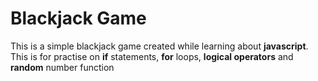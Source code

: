 # Blackjack Game
This is a simple blackjack game created while learning about **javascript**.  
This is for practise on **if** statements, **for** loops, **logical operators** and **random** number function  